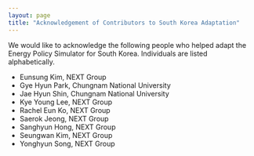```yaml
---
layout: page
title: "Acknowledgement of Contributors to South Korea Adaptation"
---
```


We would like to acknowledge the following people who helped adapt the Energy Policy Simulator for South Korea.  Individuals are listed alphabetically.

* Eunsung Kim, NEXT Group
* Gye Hyun Park, Chungnam National University
* Jae Hyun Shin, Chungnam National University
* Kye Young Lee, NEXT Group
* Rachel Eun Ko, NEXT Group
* Saerok Jeong, NEXT Group
* Sanghyun Hong, NEXT Group
* Seungwan Kim, NEXT Group
* Yonghyun Song, NEXT Group




